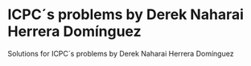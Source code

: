 # ICPC´s problems by Derek Naharai Herrera Domínguez
Solutions for ICPC´s problems by Derek Naharai Herrera Domínguez
